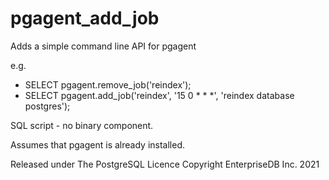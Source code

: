 # pgagent_add_job

Adds a simple command line API for pgagent

e.g.

* SELECT pgagent.remove_job('reindex');
* SELECT pgagent.add_job('reindex', '15 0 * * *', 'reindex database postgres');

SQL script - no binary component.

Assumes that pgagent is already installed.

Released under The PostgreSQL Licence
Copyright EnterpriseDB Inc. 2021

